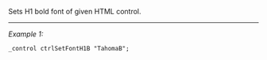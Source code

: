 Sets H1 bold font of given HTML control.


---
*Example 1:*
```sqf
_control ctrlSetFontH1B "TahomaB";
```